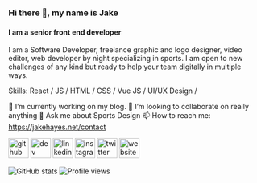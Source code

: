 ### Hi there 👋, my name is Jake
#### I am a senior front end developer

I am a Software Developer, freelance graphic and logo designer, video editor, web developer by night specializing in sports. I am open to new challenges of any kind but ready to help your team digitally in multiple ways.

Skills: React / JS / HTML / CSS / Vue JS / UI/UX Design / 

🔭 I’m currently working on my blog. 👯 I’m looking to collaborate on really anything 💬 Ask me about Sports Design 📫 How to reach me: https://jakehayes.net/contact 

[<img src='https://cdn.jsdelivr.net/npm/simple-icons@3.0.1/icons/github.svg' alt='github' height='40'>](https://github.com/thejayhaykid)  [<img src='https://cdn.jsdelivr.net/npm/simple-icons@3.0.1/icons/dev-dot-to.svg' alt='dev' height='40'>](https://dev.to/thejayhaykid)  [<img src='https://cdn.jsdelivr.net/npm/simple-icons@3.0.1/icons/linkedin.svg' alt='linkedin' height='40'>](https://www.linkedin.com/in/jakejhayes/)  [<img src='https://cdn.jsdelivr.net/npm/simple-icons@3.0.1/icons/instagram.svg' alt='instagram' height='40'>](https://www.instagram.com/jks_grfx/)  [<img src='https://cdn.jsdelivr.net/npm/simple-icons@3.0.1/icons/twitter.svg' alt='twitter' height='40'>](https://twitter.com/thejayhaykid)  [<img src='https://cdn.jsdelivr.net/npm/simple-icons@3.0.1/icons/icloud.svg' alt='website' height='40'>](https://jakehayes.net/)  

![GitHub stats](https://github-readme-stats.vercel.app/api?username=thejayhaykid&show_icons=true)  ![Profile views](https://gpvc.arturio.dev/thejayhaykid)  
